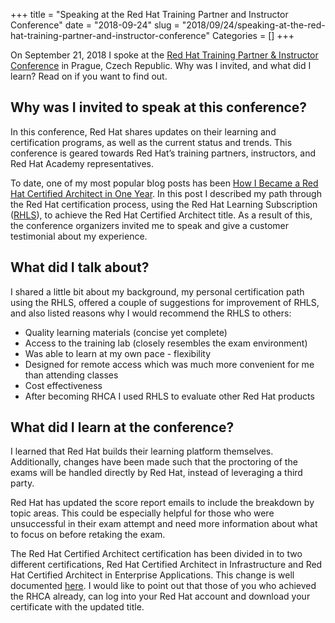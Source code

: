 +++
title = "Speaking at the Red Hat Training Partner and Instructor Conference"
date = "2018-09-24"
slug = "2018/09/24/speaking-at-the-red-hat-training-partner-and-instructor-conference"
Categories = []
+++

On September 21, 2018 I spoke at the [Red Hat Training Partner & Instructor Conference](https://www.redhat.com/en/events/training-partner-conference-emea) in Prague, Czech Republic. Why was I invited, and what did I learn? Read on if you want to find out.

<!--more-->

## Why was I invited to speak at this conference?

In this conference, Red Hat shares updates on their learning and certification programs, as well as the current status and trends. This conference is geared towards Red Hat’s training partners, instructors, and Red Hat Academy representatives.

To date, one of my most popular blog posts has been [How I Became a Red Hat Certified Architect in One Year](/blog/2017/08/01/how-i-became-a-red-hat-certified-architect-in-one-year/). In this post I described my path through the Red Hat certification process, using the Red Hat Learning Subscription ([RHLS](https://www.redhat.com/en/services/training/learning-subscription)), to achieve the Red Hat Certified Architect title. As a result of this, the conference organizers invited me to speak and give a customer testimonial about my experience.

## What did I talk about?

I shared a little bit about my background, my personal certification path using the RHLS, offered a couple of suggestions for improvement of RHLS, and also listed reasons why I would recommend the RHLS to others:

*  Quality learning materials (concise yet complete)
* Access to the training lab (closely resembles the exam environment)
* Was able to learn at my own pace - flexibility
*  Designed for remote access which was much more convenient for me than attending classes
* Cost effectiveness
* After becoming RHCA I used RHLS to evaluate other Red Hat products

## What did I learn at the conference?

I learned that Red Hat builds their learning platform themselves. Additionally, changes have been made such that the proctoring of the exams will be handled directly by Red Hat, instead of leveraging a third party.

Red Hat has updated the score report emails to include the breakdown by topic areas. This could be especially helpful for those who were unsuccessful in their exam attempt and need more information about what to focus on before retaking the exam.

The Red Hat Certified Architect certification has been divided in to two different certifications, Red Hat Certified Architect in Infrastructure and Red Hat Certified Architect in Enterprise Applications. This change is well documented [here](https://servicesblog.redhat.com/2018/08/20/red-hat-certified-architect-program-changes/). I would like to point out that those of you who achieved the RHCA already, can log into your Red Hat account and download your certificate with the updated title.
